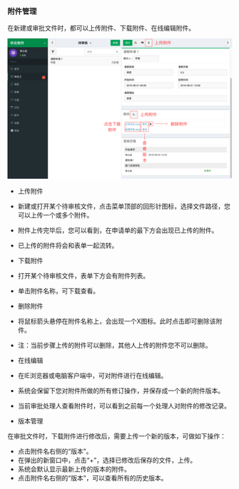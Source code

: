 ### 附件管理

在新建或审批文件时，都可以上传附件、下载附件、在线编辑附件。

![](images/3.png)

- 上传附件
 - 新建或打开某个待审核文件，点击菜单顶部的回形针图标，选择文件路径，您可以上传一个或多个附件。
 - 附件上传完毕后，您可以看到，在申请单的最下方会出现已上传的附件。
 - 已上传的附件将会和表单一起流转。
  
- 下载附件
 - 打开某个待审核文件，表单下方会有附件列表。
 - 单击附件名称，可下载查看。

- 删除附件
 - 将鼠标箭头悬停在附件名称上，会出现一个X图标。此时点击即可删除该附件。
 - 注：当前步骤上传的附件可以删除，其他人上传的附件您不可以删除。
 
- 在线编辑
 - 在IE浏览器或电脑客户端中，可对附件进行在线编辑。
 - 系统会保留下您对附件所做的所有修订操作，并保存成一个新的附件版本。 
 - 当前审批处理人查看附件时，可以看到之前每一个处理人对附件的修改记录。

- 版本管理
 
 在审批文件时，下载附件进行修改后，需要上传一个新的版本，可做如下操作：
 
  - 点击附件名右侧的“版本”。
  - 在弹出的新窗口中，点击“+”，选择已修改后保存的文件，上传。
  - 系统会默认显示最新上传的版本的附件。
  - 点击附件名右侧的“版本”，可以查看所有的历史版本。
 
